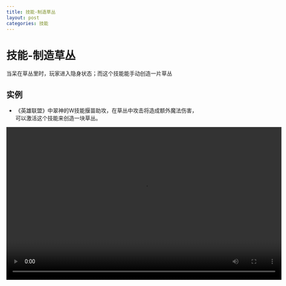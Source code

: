 ```yaml
---
title: 技能-制造草丛
layout: post
categories: 技能
---
```


# 技能-制造草丛
当呆在草丛里时，玩家进入隐身状态；而这个技能能手动创造一片草丛

## 实例

- 《英雄联盟》中翠神的W技能揠苗助攻，在草丛中攻击将造成额外魔法伤害，可以激活这个技能来创造一块草丛。

<video width="720" height="400" controls>
    <source src="{{ site.url }}/videos/制造草丛-翠神-埃尔文-W.webm" type="video/webm">
</video>

